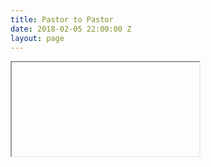 ```yaml
---
title: Pastor to Pastor
date: 2018-02-05 22:00:00 Z
layout: page
---
```


<iframe>

<script type="text/javascript" src="https://masters.formstack.com/forms/js.php/shepherdsconferencebreakfast"></script>

</iframe>
